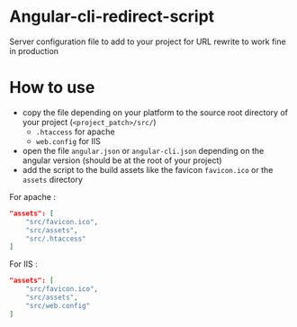 # Angular-cli-redirect-script

Server configuration file to add to your project for URL rewrite to work fine in production

# How to use

- copy the file depending on your platform to the source root directory of your project (`<project_patch>/src/`)
    * `.htaccess` for apache
    * `web.config` for IIS
- open the file `angular.json` or `angular-cli.json` depending on the angular version (should be at the root of your project)
- add the script to the build assets like the favicon `favicon.ico` or the `assets` directory

For apache :

```json
"assets": [
    "src/favicon.ico",
    "src/assets",
    "src/.htaccess"
]
```

For IIS :

```json
"assets": [
    "src/favicon.ico",
    "src/assets",
    "src/web.config"
]
```